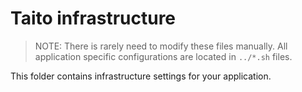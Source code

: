 # Taito infrastructure

> NOTE: There is rarely need to modify these files manually. All application specific configurations are located in `../*.sh` files.

This folder contains infrastructure settings for your application.
